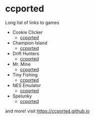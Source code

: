 # ccported
Long list of links to games

- Cookie Clicker
  - [ccported](https://ccported.github.io/cc/)
- Champion Island
  - [ccported](https://ccported.github.io/ci)
- Drift Hunters
  - [ccported](https://ccported.github.io/dh)
- Mr. Mine
  - [ccported](https://ccported.github.io/mm)
- Tiny Fishing
  - [ccported](https://ccported.github.io/tf)
- NES Emulator
  - [ccported](https://ccported.github.io/nes/project)
- Spelunky
  - [ccported](https://ccported.github.io/sp/src)

and more! visit https://ccported.github.io